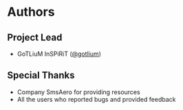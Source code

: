 # Authors

## Project Lead

- GoTLiuM InSPiRiT ([@gotlium](https://github.com/gotlium))

## Special Thanks

- Company SmsAero for providing resources
- All the users who reported bugs and provided feedback
